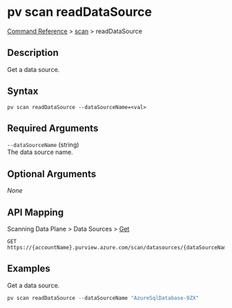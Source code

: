 # pv scan readDataSource
[Command Reference](../../../README.md#command-reference) > [scan](./main.md) > readDataSource

## Description
Get a data source.

## Syntax
```
pv scan readDataSource --dataSourceName=<val>
```

## Required Arguments
`--dataSourceName` (string)  
The data source name.

## Optional Arguments
*None*

## API Mapping
Scanning Data Plane > Data Sources > [Get](https://docs.microsoft.com/en-us/rest/api/purview/scanningdataplane/data-sources/get)
```
GET https://{accountName}.purview.azure.com/scan/datasources/{dataSourceName}
```

## Examples
Get a data source.
```powershell
pv scan readDataSource --dataSourceName "AzureSqlDatabase-9ZX"
```